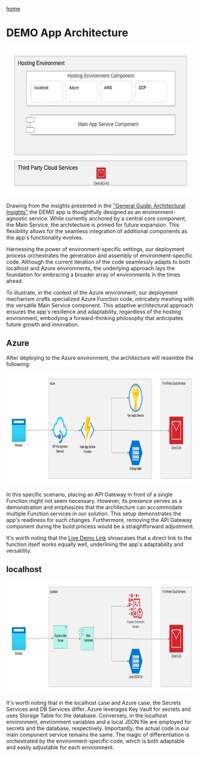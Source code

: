 [home](../README.md)
# DEMO App Architecture
<img src="app-composition.jpeg" alt="Image Alt Text" width="600" height="400">

Drawing from the insights presented in the ["General Guide: Architectural Insights"](./1-Architecture.md) the DEMO app is thoughtfully designed as an environment-agnostic service. While currently anchored by a central core component, the Main Service, the architecture is primed for future expansion. This flexibility allows for the seamless integration of additional components as the app's functionality evolves.

Harnessing the power of environment-specific settings, our deployment process orchestrates the generation and assembly of environment-specific code. Although the current iteration of the code seamlessly adapts to both localhost and Azure environments, the underlying approach lays the foundation for embracing a broader array of environments in the times ahead.

To illustrate, in the context of the Azure environment, our deployment mechanism crafts specialized Azure Function code, intricately meshing with the versatile Main Service component. This adaptive architectural approach ensures the app's resilience and adaptability, regardless of the hosting environment, embodying a forward-thinking philosophy that anticipates future growth and innovation.
## Azure

After deploying to the Azure environment, the architecture will resemble the following:

<img src="demoapp-azure.jpeg" alt="Image Alt Text" width="1000" height="300">

In this specific scenario, placing an API Gateway in front of a single Function might not seem necessary. However, its presence serves as a demonstration and emphasizes that the architecture can accommodate multiple Function services in our solution. This setup demonstrates the app's readiness for such changes. Furthermore, removing the API Gateway component during the build process would be a straightforward adjustment.

It's worth noting that the [Live Demo Link](https://a488secureappdemofnappmain.azurewebsites.net/api/main ) showcases that a direct link to the function itself works equally well, underlining the app's adaptability and versatility.

## localhost

<img src="localhost.jpeg" alt="Image Alt Text" width="1000" height="300">

<br/>

It's worth noting that in the localhost case and Azure case, the Secrets Services and DB Services differ. Azure leverages Key Vault for secrets and uses Storage Table for the database. Conversely, in the localhost environment, environment variables and a local JSON file are employed for secrets and the database, respectively. Importantly, the actual code in our main component service remains the same. The magic of differentiation is orchestrated by the environment-specific code, which is both adaptable and easily adjustable for each environment.
